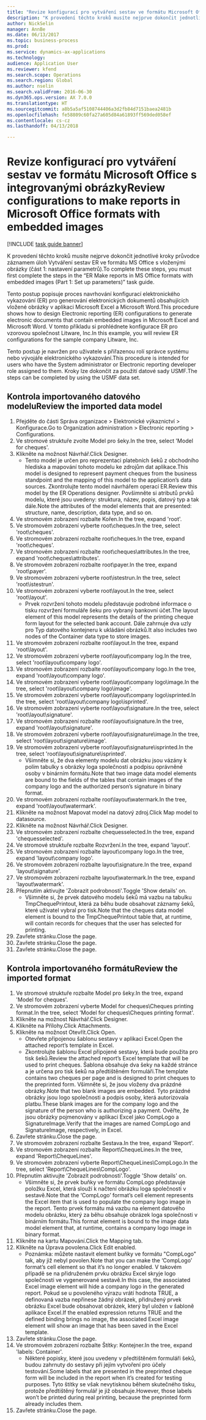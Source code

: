 ```yaml
--- 
title: "Revize konfigurací pro vytváření sestav ve formátu Microsoft Office s integrovanými obrázky"
description: "K provedení těchto kroků musíte nejprve dokončit jednotlivé kroky průvodce záznamem úloh Vytváření sestav ER ve formátu MS Office s vloženými obrázky (část 1 - nastavení parametrů)."
author: NickSelin
manager: AnnBe
ms.date: 06/13/2017
ms.topic: business-process
ms.prod: 
ms.service: dynamics-ax-applications
ms.technology: 
audience: Application User
ms.reviewer: kfend
ms.search.scope: Operations
ms.search.region: Global
ms.author: nselin
ms.search.validFrom: 2016-06-30
ms.dyn365.ops.version: AX 7.0.0
ms.translationtype: HT
ms.sourcegitcommit: a8b5a5af5108744406a3d2fb84d7151baea2481b
ms.openlocfilehash: fe58809c60fa27a605d84a61893ff569ded058ef
ms.contentlocale: cs-cz
ms.lasthandoff: 04/13/2018

---
```

# <a name="review-configurations-to-make-reports-in-microsoft-office-formats-with-embedded-images"></a><span data-ttu-id="d7543-103">Revize konfigurací pro vytváření sestav ve formátu Microsoft Office s integrovanými obrázky</span><span class="sxs-lookup"><span data-stu-id="d7543-103">Review configurations to make reports in Microsoft Office formats with embedded images</span></span>

[!INCLUDE [task guide banner](../../includes/task-guide-banner.md)]

<span data-ttu-id="d7543-104">K provedení těchto kroků musíte nejprve dokončit jednotlivé kroky průvodce záznamem úloh Vytváření sestav ER ve formátu MS Office s vloženými obrázky (část 1: nastavení parametrů).</span><span class="sxs-lookup"><span data-stu-id="d7543-104">To complete these steps, you must first complete the steps in the “ER Make reports in MS Office formats with embedded images (Part 1: Set up parameters)” task guide.</span></span>

<span data-ttu-id="d7543-105">Tento postup popisuje proces navrhování konfigurací elektronického vykazování (ER) pro generování elektronických dokumentů obsahujících vložené obrázky v aplikaci Microsoft Excel a Microsoft Word.</span><span class="sxs-lookup"><span data-stu-id="d7543-105">This procedure shows how to design Electronic reporting (ER) configurations to generate electronic documents that contain embedded images in Microsoft Excel and Microsoft Word.</span></span> <span data-ttu-id="d7543-106">V tomto příkladu si prohlédnete konfigurace ER pro vzorovou společnost Litware, Inc.</span><span class="sxs-lookup"><span data-stu-id="d7543-106">In this example, you will review ER configurations for the sample company Litware, Inc.</span></span> 

<span data-ttu-id="d7543-107">Tento postup je navržen pro uživatele s přiřazenou rolí správce systému nebo vývojáře elektronického vykazování.</span><span class="sxs-lookup"><span data-stu-id="d7543-107">This procedure is intended for users who have the System administrator or Electronic reporting developer role assigned to them.</span></span> <span data-ttu-id="d7543-108">Kroky lze dokončit za použití datové sady USMF.</span><span class="sxs-lookup"><span data-stu-id="d7543-108">The steps can be completed by using the USMF data set.</span></span>


## <a name="review-the-imported-data-model"></a><span data-ttu-id="d7543-109">Kontrola importovaného datového modelu</span><span class="sxs-lookup"><span data-stu-id="d7543-109">Review the imported data model</span></span>
1. <span data-ttu-id="d7543-110">Přejděte do části Správa organizace > Elektronické výkaznictví > Konfigurace.</span><span class="sxs-lookup"><span data-stu-id="d7543-110">Go to Organization administration > Electronic reporting > Configurations.</span></span>
2. <span data-ttu-id="d7543-111">Ve stromové struktuře zvolte Model pro šeky.</span><span class="sxs-lookup"><span data-stu-id="d7543-111">In the tree, select 'Model for cheques'.</span></span>
3. <span data-ttu-id="d7543-112">Klikněte na možnost Návrhář.</span><span class="sxs-lookup"><span data-stu-id="d7543-112">Click Designer.</span></span>
    * <span data-ttu-id="d7543-113">Tento model je určen pro reprezentaci platebních šeků z obchodního hlediska a mapování tohoto modelu ke zdrojům dat aplikace.</span><span class="sxs-lookup"><span data-stu-id="d7543-113">This model is designed to represent payment cheques from the business standpoint and the mapping of this model to the application’s data sources.</span></span> <span data-ttu-id="d7543-114">Zkontrolujte tento model návrhářem operací ER.</span><span class="sxs-lookup"><span data-stu-id="d7543-114">Review this model by the ER Operations designer.</span></span> <span data-ttu-id="d7543-115">Povšimněte si atributů prvků modelu, které jsou uvedeny: struktura, název, popis, datový typ a tak dále.</span><span class="sxs-lookup"><span data-stu-id="d7543-115">Note the attributes of the model elements that are presented: structure, name, description, data type, and so on.</span></span>   
4. <span data-ttu-id="d7543-116">Ve stromovém zobrazení rozbalte Kořen.</span><span class="sxs-lookup"><span data-stu-id="d7543-116">In the tree, expand 'root'.</span></span>
5. <span data-ttu-id="d7543-117">Ve stromovém zobrazení vyberte root\cheques.</span><span class="sxs-lookup"><span data-stu-id="d7543-117">In the tree, select 'root\cheques'.</span></span>
6. <span data-ttu-id="d7543-118">Ve stromovém zobrazení rozbalte root\cheques.</span><span class="sxs-lookup"><span data-stu-id="d7543-118">In the tree, expand 'root\cheques'.</span></span>
7. <span data-ttu-id="d7543-119">Ve stromovém zobrazení rozbalte root\cheques\attributes.</span><span class="sxs-lookup"><span data-stu-id="d7543-119">In the tree, expand 'root\cheques\attributes'.</span></span>
8. <span data-ttu-id="d7543-120">Ve stromovém zobrazení rozbalte root\payer.</span><span class="sxs-lookup"><span data-stu-id="d7543-120">In the tree, expand 'root\payer'.</span></span>
9. <span data-ttu-id="d7543-121">Ve stromovém zobrazení vyberte root\istestrun.</span><span class="sxs-lookup"><span data-stu-id="d7543-121">In the tree, select 'root\istestrun'.</span></span>
10. <span data-ttu-id="d7543-122">Ve stromovém zobrazení vyberte root\layout.</span><span class="sxs-lookup"><span data-stu-id="d7543-122">In the tree, select 'root\layout'.</span></span>
    * <span data-ttu-id="d7543-123">Prvek rozvržení tohoto modelu představuje podrobné informace o tisku rozvržení formuláře šeku pro vybraný bankovní účet.</span><span class="sxs-lookup"><span data-stu-id="d7543-123">The layout element of this model represents the details of the printing cheque form layout for the selected bank account.</span></span> <span data-ttu-id="d7543-124">Dále zahrnuje dva uzly pro Typ datového kontejneru k ukládání obrázků.</span><span class="sxs-lookup"><span data-stu-id="d7543-124">It also includes two nodes of the Container data type to store images.</span></span>   
11. <span data-ttu-id="d7543-125">Ve stromovém zobrazení rozbalte root\layout.</span><span class="sxs-lookup"><span data-stu-id="d7543-125">In the tree, expand 'root\layout'.</span></span>
12. <span data-ttu-id="d7543-126">Ve stromovém zobrazení vyberte root\layout\company log.</span><span class="sxs-lookup"><span data-stu-id="d7543-126">In the tree, select 'root\layout\company logo'.</span></span>
13. <span data-ttu-id="d7543-127">Ve stromovém zobrazení rozbalte root\layout\company logo.</span><span class="sxs-lookup"><span data-stu-id="d7543-127">In the tree, expand 'root\layout\company logo'.</span></span>
14. <span data-ttu-id="d7543-128">Ve stromovém zobrazení vyberte root\layout\company logo\image.</span><span class="sxs-lookup"><span data-stu-id="d7543-128">In the tree, select 'root\layout\company logo\image'.</span></span>
15. <span data-ttu-id="d7543-129">Ve stromovém zobrazení vyberte root\layout\company logo\isprinted.</span><span class="sxs-lookup"><span data-stu-id="d7543-129">In the tree, select 'root\layout\company logo\isprinted'.</span></span>
16. <span data-ttu-id="d7543-130">Ve stromovém zobrazení vyberte root\layout\signature.</span><span class="sxs-lookup"><span data-stu-id="d7543-130">In the tree, select 'root\layout\signature'.</span></span>
17. <span data-ttu-id="d7543-131">Ve stromovém zobrazení rozbalte root\layout\signature.</span><span class="sxs-lookup"><span data-stu-id="d7543-131">In the tree, expand 'root\layout\signature'.</span></span>
18. <span data-ttu-id="d7543-132">Ve stromovém zobrazení vyberte root\layout\signature\image.</span><span class="sxs-lookup"><span data-stu-id="d7543-132">In the tree, select 'root\layout\signature\image'.</span></span>
19. <span data-ttu-id="d7543-133">Ve stromovém zobrazení vyberte root\layout\signature\isprinted.</span><span class="sxs-lookup"><span data-stu-id="d7543-133">In the tree, select 'root\layout\signature\isprinted'.</span></span>
    * <span data-ttu-id="d7543-134">Všimněte si, že dva elementy modelu dat obrázku jsou vázány k polím tabulky s obrázky loga společnosti a podpisu oprávněné osoby v binárním formátu.</span><span class="sxs-lookup"><span data-stu-id="d7543-134">Note that two image data model elements are bound to the fields of the tables that contain images of the company logo and the authorized person’s signature in binary format.</span></span>  
20. <span data-ttu-id="d7543-135">Ve stromovém zobrazení rozbalte root\layout\watermark.</span><span class="sxs-lookup"><span data-stu-id="d7543-135">In the tree, expand 'root\layout\watermark'.</span></span>
21. <span data-ttu-id="d7543-136">Klikněte na možnost Mapovat model na datový zdroj.</span><span class="sxs-lookup"><span data-stu-id="d7543-136">Click Map model to datasource.</span></span>
22. <span data-ttu-id="d7543-137">Klikněte na možnost Návrhář.</span><span class="sxs-lookup"><span data-stu-id="d7543-137">Click Designer.</span></span>
23. <span data-ttu-id="d7543-138">Ve stromovém zobrazení rozbalte chequesselected.</span><span class="sxs-lookup"><span data-stu-id="d7543-138">In the tree, expand 'chequesselected'.</span></span>
24. <span data-ttu-id="d7543-139">Ve stromové struktuře rozbalte Rozvržení.</span><span class="sxs-lookup"><span data-stu-id="d7543-139">In the tree, expand 'layout'.</span></span>
25. <span data-ttu-id="d7543-140">Ve stromovém zobrazení rozbalte layout\company logo.</span><span class="sxs-lookup"><span data-stu-id="d7543-140">In the tree, expand 'layout\company logo'.</span></span>
26. <span data-ttu-id="d7543-141">Ve stromovém zobrazení rozbalte layout\signature.</span><span class="sxs-lookup"><span data-stu-id="d7543-141">In the tree, expand 'layout\signature'.</span></span>
27. <span data-ttu-id="d7543-142">Ve stromovém zobrazení rozbalte layout\watermark.</span><span class="sxs-lookup"><span data-stu-id="d7543-142">In the tree, expand 'layout\watermark'.</span></span>
28. <span data-ttu-id="d7543-143">Přepnutím aktivujte 'Zobrazit podrobnosti'.</span><span class="sxs-lookup"><span data-stu-id="d7543-143">Toggle 'Show details' on.</span></span>
    * <span data-ttu-id="d7543-144">Všimněte si, že prvek datového modelu šeků má vazbu na tabulku TmpChequePrintout, která za běhu bude obsahovat záznamy šeků, které uživatel vybral pro tisk.</span><span class="sxs-lookup"><span data-stu-id="d7543-144">Note that the cheques data model element is bound to the TmpChequePrintout table that, at runtime, will contain records for cheques that the user has selected for printing.</span></span>   
29. <span data-ttu-id="d7543-145">Zavřete stránku.</span><span class="sxs-lookup"><span data-stu-id="d7543-145">Close the page.</span></span>
30. <span data-ttu-id="d7543-146">Zavřete stránku.</span><span class="sxs-lookup"><span data-stu-id="d7543-146">Close the page.</span></span>
31. <span data-ttu-id="d7543-147">Zavřete stránku.</span><span class="sxs-lookup"><span data-stu-id="d7543-147">Close the page.</span></span>

## <a name="review-the-imported-format"></a><span data-ttu-id="d7543-148">Kontrola importovaného formátu</span><span class="sxs-lookup"><span data-stu-id="d7543-148">Review the imported format</span></span>
1. <span data-ttu-id="d7543-149">Ve stromové struktuře rozbalte Model pro šeky.</span><span class="sxs-lookup"><span data-stu-id="d7543-149">In the tree, expand 'Model for cheques'.</span></span>
2. <span data-ttu-id="d7543-150">Ve stromovém zobrazení vyberte Model for cheques\Cheques printing format.</span><span class="sxs-lookup"><span data-stu-id="d7543-150">In the tree, select 'Model for cheques\Cheques printing format'.</span></span>
3. <span data-ttu-id="d7543-151">Klikněte na možnost Návrhář.</span><span class="sxs-lookup"><span data-stu-id="d7543-151">Click Designer.</span></span>
4. <span data-ttu-id="d7543-152">Klikněte na Přílohy.</span><span class="sxs-lookup"><span data-stu-id="d7543-152">Click Attachments.</span></span>
5. <span data-ttu-id="d7543-153">Klikněte na možnost Otevřít.</span><span class="sxs-lookup"><span data-stu-id="d7543-153">Click Open.</span></span>
    * <span data-ttu-id="d7543-154">Otevřete připojenou šablonu sestavy v aplikaci Excel.</span><span class="sxs-lookup"><span data-stu-id="d7543-154">Open the attached report’s template in Excel.</span></span>  
    * <span data-ttu-id="d7543-155">Zkontrolujte šablonu Excel připojené sestavy, která bude použita pro tisk šeků.</span><span class="sxs-lookup"><span data-stu-id="d7543-155">Review the attached report’s Excel template that will be used to print cheques.</span></span> <span data-ttu-id="d7543-156">Šablona obsahuje dva šeky na každé stránce a je určena pro tisk šeků na předtištěném formuláři.</span><span class="sxs-lookup"><span data-stu-id="d7543-156">The template contains two cheques per page and is designed to print cheques to the preprinted form.</span></span> <span data-ttu-id="d7543-157">Všimněte si, že jsou vloženy dva prázdné obrázky.</span><span class="sxs-lookup"><span data-stu-id="d7543-157">Note that two blank images are embedded.</span></span> <span data-ttu-id="d7543-158">Tyto prázdné obrázky jsou logo společnosti a podpis osoby, která autorizovala platbu.</span><span class="sxs-lookup"><span data-stu-id="d7543-158">These blank images are for the company logo and the signature of the person who is authorizing a payment.</span></span> <span data-ttu-id="d7543-159">Ověřte, že jsou obrázky pojmenovány v aplikaci Excel jako CompLogo a SignatureImage.</span><span class="sxs-lookup"><span data-stu-id="d7543-159">Verify that the images are named CompLogo and SignatureImage, respectively, in Excel.</span></span>   
6. <span data-ttu-id="d7543-160">Zavřete stránku.</span><span class="sxs-lookup"><span data-stu-id="d7543-160">Close the page.</span></span>
7. <span data-ttu-id="d7543-161">Ve stromovém zobrazení rozbalte Sestava.</span><span class="sxs-lookup"><span data-stu-id="d7543-161">In the tree, expand 'Report'.</span></span>
8. <span data-ttu-id="d7543-162">Ve stromovém zobrazení rozbalte Report\ChequeLines.</span><span class="sxs-lookup"><span data-stu-id="d7543-162">In the tree, expand 'Report\ChequeLines'.</span></span>
9. <span data-ttu-id="d7543-163">Ve stromovém zobrazení vyberte Report\ChequeLines\CompLogo.</span><span class="sxs-lookup"><span data-stu-id="d7543-163">In the tree, select 'Report\ChequeLines\CompLogo'.</span></span>
10. <span data-ttu-id="d7543-164">Přepnutím aktivujte 'Zobrazit podrobnosti'.</span><span class="sxs-lookup"><span data-stu-id="d7543-164">Toggle 'Show details' on.</span></span>
    * <span data-ttu-id="d7543-165">Všimněte si, že prvek buňky ve formátu CompLogo představuje položku Excel, která slouží k načtení obrázku loga společnosti v sestavě.</span><span class="sxs-lookup"><span data-stu-id="d7543-165">Note that the ‘CompLogo’ format’s cell element represents the Excel item that is used to populate the company logo image in the report.</span></span> <span data-ttu-id="d7543-166">Tento prvek formátu má vazbu na element datového modelu obrázku, který za běhu obsahuje obrázek loga společnosti v binárním formátu.</span><span class="sxs-lookup"><span data-stu-id="d7543-166">This format element is bound to the image data model element that, at runtime, contains a company logo image in binary format.</span></span>   
11. <span data-ttu-id="d7543-167">Klikněte na kartu Mapování.</span><span class="sxs-lookup"><span data-stu-id="d7543-167">Click the Mapping tab.</span></span>
12. <span data-ttu-id="d7543-168">Klikněte na Úprava povolena.</span><span class="sxs-lookup"><span data-stu-id="d7543-168">Click Edit enabled.</span></span>
    * <span data-ttu-id="d7543-169">Poznámka: můžete nastavit element buňky ve formátu "CompLogo" tak, aby již nebyl povolen.</span><span class="sxs-lookup"><span data-stu-id="d7543-169">Note that you can make the ‘CompLogo’ format’s cell element so that it’s no longer enabled.</span></span> <span data-ttu-id="d7543-170">V takovém případě se na přidruženém prvku obrázku Excel skryje logo společnosti ve vygenerované sestavě.</span><span class="sxs-lookup"><span data-stu-id="d7543-170">In this case, the associated Excel image element will hide a company logo in the generated report.</span></span> <span data-ttu-id="d7543-171">Pokud se u povoleného výrazu vrátí hodnota TRUE, a definovaná vazba nepřinese žádný obrázek, přidružený prvek obrázku Excel bude obsahovat obrázek, který byl uložen v šabloně aplikace Excel.</span><span class="sxs-lookup"><span data-stu-id="d7543-171">If the enabled expression returns TRUE and the defined binding brings no image, the associated Excel image element will show an image that has been saved in the Excel template.</span></span>   
13. <span data-ttu-id="d7543-172">Zavřete stránku.</span><span class="sxs-lookup"><span data-stu-id="d7543-172">Close the page.</span></span>
14. <span data-ttu-id="d7543-173">Ve stromovém zobrazení rozbalte Štítky: Kontejner.</span><span class="sxs-lookup"><span data-stu-id="d7543-173">In the tree, expand 'labels: Container'.</span></span>
    * <span data-ttu-id="d7543-174">Některé popisky, které jsou uvedeny v předtištěném formuláři šeků, budou zahrnuty do sestavy při jejím vytvoření pro účely testování.</span><span class="sxs-lookup"><span data-stu-id="d7543-174">Some labels that are presented in the preprinted cheque form will be included in the report when it’s created for testing purposes.</span></span> <span data-ttu-id="d7543-175">Tyto štítky se však nevytisknou během skutečného tisku, protože předtištěný formulář je již obsahuje.</span><span class="sxs-lookup"><span data-stu-id="d7543-175">However, those labels won’t be printed during real printing, because the preprinted form already includes them.</span></span>  
15. <span data-ttu-id="d7543-176">Zavřete stránku.</span><span class="sxs-lookup"><span data-stu-id="d7543-176">Close the page.</span></span>


